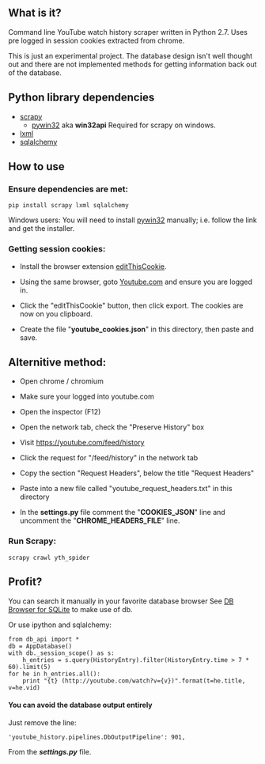 ## What is it?
Command line YouTube watch history scraper written in Python 2.7.
Uses pre logged in session cookies extracted from chrome.

This is just an experimental project. The database design isn't 
well thought out and there are not implemented methods for getting
information back out of the database.

## Python library dependencies
* [scrapy](http://scrapy.org/)
    * [pywin32](http://sourceforge.net/projects/pywin32/) aka **win32api** Required for scrapy on windows.
* [lxml](http://lxml.de/)
* [sqlalchemy](http://www.sqlalchemy.org/)

## How to use

### Ensure dependencies are met:

	pip install scrapy lxml sqlalchemy

Windows users: You will need to install [pywin32](http://sourceforge.net/projects/pywin32/) manually; i.e. follow the link and get the installer.

### Getting session cookies:

* Install the browser extension [editThisCookie](http://www.editthiscookie.com/).

* Using the same browser, goto [Youtube.com](http://www.youtube.com) and ensure you are logged in.

* Click the "editThisCookie" button, then click export. The cookies are now on you clipboard.

* Create the file "**youtube_cookies.json**" in this directory, then paste and save.
	
## Alternitive method:

* Open chrome / chromium

* Make sure your logged into youtube.com

* Open the inspector (F12)

* Open the network tab, check the "Preserve History" box

* Visit https://youtube.com/feed/history

* Click the request for "/feed/history" in the network tab

* Copy the section "Request Headers", below the title "Request Headers"

* Paste into a new file called "youtube_request_headers.txt" in this directory

* In the **settings.py** file comment the "**COOKIES\_JSON**" line and uncomment the "**CHROME\_HEADERS\_FILE**" line.

### Run Scrapy:

	scrapy crawl yth_spider

## Profit?

You can search it manually in your favorite database browser
See [DB Browser for SQLite](http://sqlitebrowser.org/) to make use of db.

Or use ipython and sqlalchemy:

	from db_api import *
	db = AppDatabase()
	with db._session_scope() as s:
		h_entries = s.query(HistoryEntry).filter(HistoryEntry.time > 7 * 60).limit(5)
	for he in h_entries.all():                                            
		print "{t} (http://youtube.com/watch?v={v})".format(t=he.title, v=he.vid) 


#### You can avoid the database output entirely
Just remove the line:

    'youtube_history.pipelines.DbOutputPipeline': 901,

From the ***settings.py*** file.